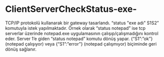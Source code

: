 # ClientServerCheckStatus-exe-
TCP/IP protokolü kullanarak bir gateway tasarlandı.  “status "exe adı" S1S2” komutuyla istek yapılmaktadır. Örnek olarak “status notepad” ise tcp serverlar üzerinde notepad.exe uygulamasının çalışıp/çalışmadığını kontrol eder.  Server 1’e giden “status notepad” komutu dönüş yapar. {“S1”:”ok”} (notepad çalışıyor) veya {“S1”:”error”} (notepad çalışmıyor)  biçiminde geri dönüş sağlanır.
